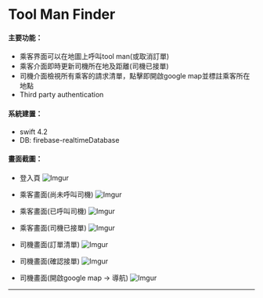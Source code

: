# Tool Man Finder

#### 主要功能：
* 乘客界面可以在地圖上呼叫tool man(或取消訂單)
* 乘客介面即時更新司機所在地及距離(司機已接單)
* 司機介面檢視所有乘客的請求清單，點擊即開啟google map並標註乘客所在地點
* Third party authentication

#### 系統建置：
* swift 4.2
* DB: firebase-realtimeDatabase


#### 畫面截圖：
* 登入頁
    ![Imgur](https://i.imgur.com/esIvzkX.png?1)



* 乘客畫面(尚未呼叫司機)
    ![Imgur](https://i.imgur.com/wT16sj1.png?1)



* 乘客畫面(已呼叫司機)
    ![Imgur](https://i.imgur.com/q8IUtnc.png?1)



* 乘客畫面(司機已接單)
    ![Imgur](https://i.imgur.com/zI24Hx0.png?1)



* 司機畫面(訂單清單)
    ![Imgur](https://i.imgur.com/wmrD4Ii.png?2)



* 司機畫面(確認接單)
    ![Imgur](https://i.imgur.com/rd9bCsU.png?1)



* 司機畫面(開啟google map -> 導航)
    ![Imgur](https://i.imgur.com/MbKoqeE.png?2)
---